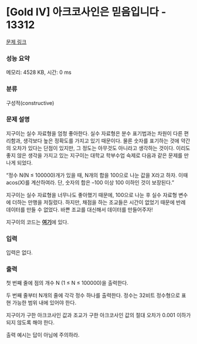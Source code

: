 # [Gold IV] 아크코사인은 믿음입니다 - 13312 

[문제 링크](https://www.acmicpc.net/problem/13312) 

### 성능 요약

메모리: 4528 KB, 시간: 0 ms

### 분류

구성적(constructive)

### 문제 설명

<p>지구이는 실수 자료형을 엄청 좋아한다. 실수 자료형은 분수 표기법과는 차원이 다른 편리함과, 생각보다 높은 정확도를 가지고 있기 때문이다. 물론 숫자를 표기하는 것에 약간의 오차가 있다는 단점이 있지만, 그 정도는 아무것도 아니라고 생각하는 것이다. 이리도 좋지 않은 생각을 가지고 있는 지구이는 대학교 학부수업 숙제로 다음과 같은 문제를 만나게 되었다.</p>

<p>“정수 N(N ≤ 100000)개가 있을 때, N개의 합을 100으로 나눈 값을 X라고 하자. 이때 acos(X)를 계산하여라. 단, 숫자의 합은 –100 이상 100 이하인 것이 보장된다.”</p>

<p>지구이는 실수 자료형을 너무나도 좋아했기 때문에, 100으로 나눈 후 실수 자료형 변수에 더하는 만행을 저질렀다. 하지만, 채점을 하는 조교들은 시간이 없었기 때문에 반례 데이터를 만들 수 없었다. 바쁜 조교를 대신해서 데이터를 만들어주자!</p>

<p>지구이의 코드는 <a href="https://onlinejudgeimages.s3-ap-northeast-1.amazonaws.com/problem/13312/acos.cpp"><strong><u>여기</u></strong></a>에 있다.</p>

### 입력 

 <p>입력은 없다.</p>

### 출력 

 <p>첫 번째 줄에 점의 개수 N (1 ≤ N ≤ 100000)을 출력한다.</p>

<p>두 번째 줄부터 N개의 줄에 각각 정수 하나를 출력한다. 정수는 32비트 정수형으로 표현 가능한 범위 내에 있어야 한다.</p>

<p>지구이가 구한 아크코사인 값과 조교가 구한 아크코사인 값의 절대 오차가 0.001 이하가 되지 않도록 해야 한다.</p>

<p>출력 예시는 답이 아님에 주의하라.</p>

